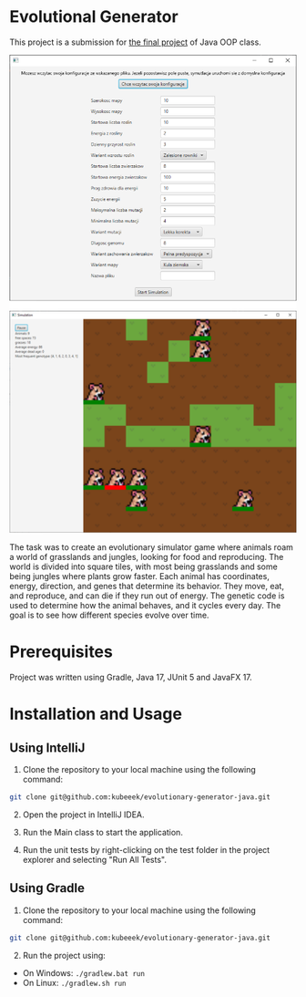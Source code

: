 # Evolutional Generator

This project is a submission for [the final project](https://github.com/apohllo/obiektowe-lab/blob/master/proj1/Readme.md) of Java OOP class.

![](/screens/screen2.png)
![](/screens/screen1.png)

The task was to create an evolutionary simulator game where animals roam a world of grasslands and jungles, looking for food and reproducing. The world is divided into square tiles, with most being grasslands and some being jungles where plants grow faster. Each animal has coordinates, energy, direction, and genes that determine its behavior. They move, eat, and reproduce, and can die if they run out of energy. The genetic code is used to determine how the animal behaves, and it cycles every day. The goal is to see how different species evolve over time.

# Prerequisites
Project was written using Gradle, Java 17, JUnit 5 and JavaFX 17.

# Installation and Usage
## Using IntelliJ

1. Clone the repository to your local machine using the following command:

```bash
git clone git@github.com:kubeeek/evolutionary-generator-java.git
```
2. Open the project in IntelliJ IDEA.

3. Run the Main class to start the application.

4. Run the unit tests by right-clicking on the test folder in the project explorer and selecting "Run All Tests".

## Using Gradle
1. Clone the repository to your local machine using the following command:

```bash
git clone git@github.com:kubeeek/evolutionary-generator-java.git
```
2. Run the project using:
* On Windows: ```./gradlew.bat run```
* On Linux: ```./gradlew.sh run```
